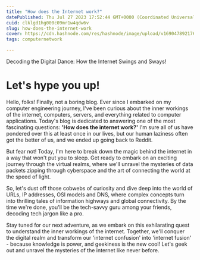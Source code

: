 ```yaml
---
title: "How does the Internet work?"
datePublished: Thu Jul 27 2023 17:52:44 GMT+0000 (Coordinated Universal Time)
cuid: clklgd1hg000c09mr1w4qdw6v
slug: how-does-the-internet-work
cover: https://cdn.hashnode.com/res/hashnode/image/upload/v1690478921765/218438a4-277b-45fe-ab5b-453828eb7bb9.png
tags: computernetwork

---
```


Decoding the Digital Dance: How the Internet Swings and Sways!

# Let's hype you up!

Hello, folks! Finally, not a boring blog. Ever since I embarked on my computer engineering journey, I've been curious about the inner workings of the internet, computers, servers, and everything related to computer applications. Today's blog is dedicated to answering one of the most fascinating questions: **'How does the internet work?'** I'm sure all of us have pondered over this at least once in our lives, but our human laziness often got the better of us, and we ended up going back to Reddit.

But fear not! Today, I'm here to break down the magic behind the internet in a way that won't put you to sleep. Get ready to embark on an exciting journey through the virtual realms, where we'll unravel the mysteries of data packets zipping through cyberspace and the art of connecting the world at the speed of light.

So, let's dust off those cobwebs of curiosity and dive deep into the world of URLs, IP addresses, OSI models and DNS, where complex concepts turn into thrilling tales of information highways and global connectivity. By the time we're done, you'll be the tech-savvy guru among your friends, decoding tech jargon like a pro.

Stay tuned for our next adventure, as we embark on this exhilarating quest to understand the inner workings of the internet. Together, we'll conquer the digital realm and transform our 'internet confusion' into 'internet fusion' - because knowledge is power, and geekiness is the new cool! Let's geek out and unravel the mysteries of the internet like never before.